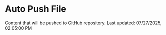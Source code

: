 # Auto Push File

Content that will be pushed to GitHub repository.
Last updated: 07/27/2025, 02:05:00 PM